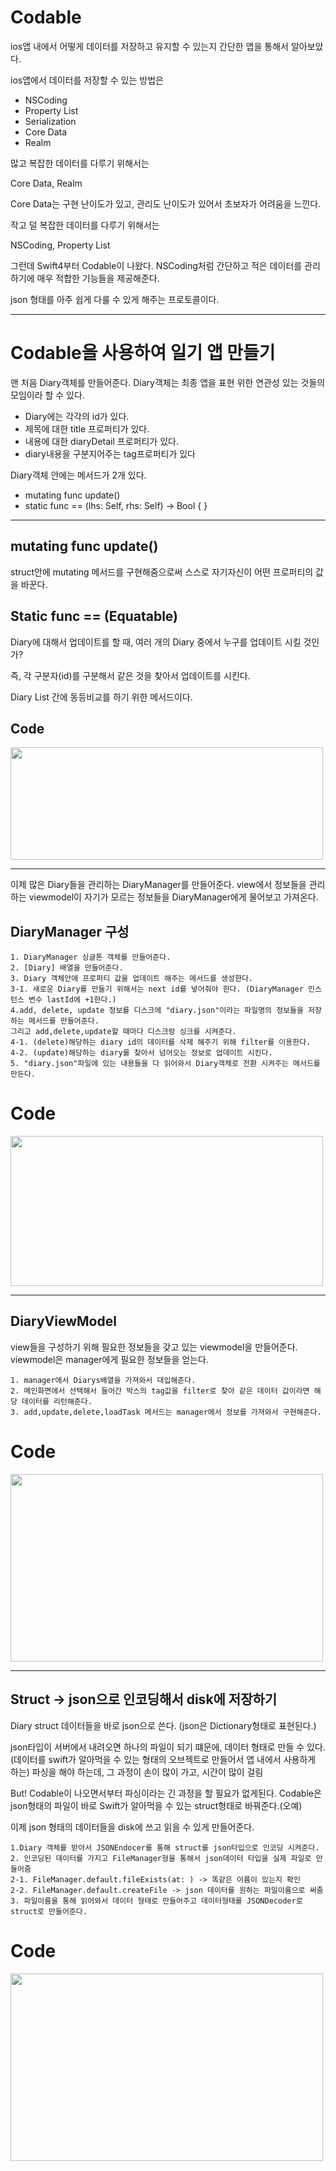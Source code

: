 # Codable
ios앱 내에서 어떻게 데이터를 저장하고 유지할 수 있는지 간단한 앱을 통해서 알아보았다. 

ios앱에서 데이터를 저장할 수 있는 방법은

- NSCoding
- Property List
- Serialization
- Core Data
- Realm

많고 복잡한 데이터를 다루기 위해서는

Core Data, Realm

Core Data는 구현 난이도가 있고, 관리도 난이도가 있어서 초보자가 어려움을 느낀다.

작고 덜 복잡한 데이터를 다루기 위해서는

NSCoding, Property List

그런데 Swift4부터 Codable이 나왔다.
NSCoding처럼 간단하고 적은 데이터를 관리하기에 매우 적합한 기능들을 제공해준다.

json 형태를 아주 쉽게 다룰 수 있게 해주는 프로토콜이다.

-------------------
# Codable을 사용하여 일기 앱 만들기

맨 처음 Diary객체를 만들어준다.
Diary객체는 최종 앱을 표현 위한 연관성 있는 것들의 모임이라 할 수 있다.

- Diary에는 각각의 id가 있다.
- 제목에 대한 title 프로퍼티가 있다.
- 내용에 대한 diaryDetail 프로퍼티가 있다.
- diary내용을 구분지어주는 tag프로퍼티가 있다

Diary객체 안에는 메서드가 2개 있다.

- mutating func update()
- static func == (lhs: Self, rhs: Self) -> Bool { }
---------
## mutating func update()
struct안에 mutating 메서드를 구현해줌으로써 스스로 자기자신이 어떤 프로퍼티의 값을 바꾼다.

## Static func == (Equatable)
Diary에 대해서 업데이트를 할 때,
여러 개의 Diary 중에서 누구를 업데이트 시킬 것인가? 

즉, 각 구분자(id)를 구분해서 같은 것을 찾아서 업데이트를 시킨다.

Diary List 간에 동등비교를 하기 위한 메서드이다.

## Code
<img src="https://user-images.githubusercontent.com/88191880/165706417-b993cfa8-6893-4ac7-a10e-67a2a93658f2.png" width="500" height="180"/> 

--------

이제 많은 Diary들을 관리하는 DiaryManager를 만들어준다.
view에서 정보들을 관리하는 viewmodel이 자기가 모르는 정보들을 DiaryManager에게 물어보고 가져온다.

## DiaryManager 구성

    1. DiaryManager 싱글톤 객체를 만들어준다.
    2. [Diary] 배열을 만들어준다.
    3. Diary 객체안에 프로퍼티 값을 업데이트 해주는 메서드를 생성한다.
    3-1. 새로운 Diary를 만들기 위해서는 next id를 넣어줘야 한다. (DiaryManager 인스턴스 변수 lastId에 +1한다.)
    4.add, delete, update 정보를 디스크에 "diary.json"이라는 파일명의 정보들을 저장하는 메서드를 만들어준다.
    그리고 add,delete,update할 때마다 디스크랑 싱크를 시켜준다.
    4-1. (delete)해당하는 diary id의 데이터를 삭제 해주기 위해 filter를 이용한다.
    4-2. (update)해당하는 diary를 찾아서 넘어오는 정보로 업데이트 시킨다.
    5. "diary.json"파일에 있는 내용들을 다 읽어와서 Diary객체로 전환 시켜주는 메서드를 만든다.

# Code
<img src="https://user-images.githubusercontent.com/88191880/166722808-7bfa03ce-be72-4ce0-857f-9e6d39bec3b8.png" width="500" height="240"/> 

---------
## DiaryViewModel
view들을 구성하기 위해 필요한 정보들을 갖고 있는 viewmodel을 만들어준다. viewmodel은 manager에게 필요한 정보들을 얻는다.

    1. manager에서 Diarys배열을 가져와서 대입해준다.
    2. 메인화면에서 선택해서 들어간 박스의 tag값을 filter로 찾아 같은 데이터 값이라면 해당 데이터를 리턴해준다. 
    3. add,update,delete,loadTask 메서드는 manager에서 정보를 가져와서 구현해준다.

# Code
<img src="https://user-images.githubusercontent.com/88191880/166469164-eb7e5027-d68e-4441-966a-29afb0065e3c.png" width="500" height="300"/>

--------

## Struct -> json으로 인코딩해서 disk에 저장하기

Diary struct 데이터들을 바로 json으로 쓴다.
(json은 Dictionary형태로 표현된다.)

json타입이 서버에서 내려오면 하나의 파일이 되기 떄문에, 데이터 형태로 만들 수 있다. (데이터를 swift가 알아먹을 수 있는 형태의 오브젝트로 만들어서 앱 내에서 사용하게 하는) 파싱을 해야 하는데, 그 과정이 손이 많이 가고, 시간이 많이 걸림 

But! Codable이 나오면서부터 파싱이라는 긴 과정을 할 필요가 없게된다. Codable은 json형태의 파일이 바로 Swift가 알아먹을 수 있는 struct형태로 바꿔준다.(오예)

이제 json 형태의 데이터들을 disk에 쓰고 읽을 수 있게 만들어준다.

    1.Diary 객체를 받아서 JSONEndocer를 통해 struct를 json타입으로 인코딩 시켜준다.
    2. 인코딩된 데이터를 가지고 FileManager형을 통해서 json데이터 타입을 실제 파일로 만들어줌
    2-1. FileManager.default.fileExists(at: ) -> 똑같은 이름이 있는지 확인
    2-2. FileManager.default.createFile -> json 데이터를 원하는 파일이름으로 써줌
    3. 파일이름을 통해 읽어와서 데이터 형태로 만들어주고 데이터형태를 JSONDecoder로 struct로 만들어준다.



# Code
<img src="https://user-images.githubusercontent.com/88191880/166490536-fea5cee1-2d94-44ca-8de5-47cd2001ff48.png" width="500" height="300"/>
